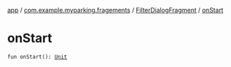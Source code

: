 [app](../../index.md) / [com.example.myparking.fragements](../index.md) / [FilterDialogFragment](index.md) / [onStart](./on-start.md)

# onStart

`fun onStart(): `[`Unit`](https://kotlinlang.org/api/latest/jvm/stdlib/kotlin/-unit/index.html)